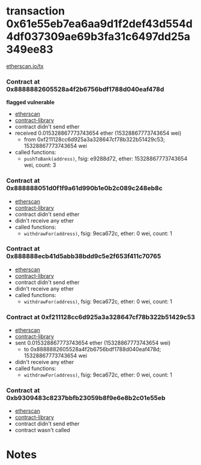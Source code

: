# transaction 0x61e55eb7ea6aa9d1f2def43d554d4df037309ae69b3fa31c6497dd25a349ee83

[etherscan.io/tx](https://etherscan.io/tx/0x61e55eb7ea6aa9d1f2def43d554d4df037309ae69b3fa31c6497dd25a349ee83)


### Contract at 0x8888882605528a4f2b6756bdf1788d040eaf478d

**flagged vulnerable**

* [etherscan](https://etherscan.io/address/0x8888882605528a4f2b6756bdf1788d040eaf478d)
* [contract-library](https://contract-library.com/contracts/Ethereum/8888882605528a4f2b6756bdf1788d040eaf478d)
* contract didn't send ether
* received 0.015328867773743654 ether (15328867773743654 wei)
    * from 0xf211128cc6d925a3a328647cf78b322b51429c53; 15328867773743654 wei
* called functions:
    * `pushToBank(address)`, fsig: e9288d72, ether: 15328867773743654 wei, count: 3


### Contract at 0x888888051d0f1f9a61d990b1e0b2c089c248eb8c

* [etherscan](https://etherscan.io/address/0x888888051d0f1f9a61d990b1e0b2c089c248eb8c)
* [contract-library](https://contract-library.com/contracts/Ethereum/888888051d0f1f9a61d990b1e0b2c089c248eb8c)
* contract didn't send ether
* didn't receive any ether
* called functions:
    * `withdrawFor(address)`, fsig: 9eca672c, ether: 0 wei, count: 1


### Contract at 0x888888ecb41d5abb38bdd9c5e2f653f411c70765

* [etherscan](https://etherscan.io/address/0x888888ecb41d5abb38bdd9c5e2f653f411c70765)
* [contract-library](https://contract-library.com/contracts/Ethereum/888888ecb41d5abb38bdd9c5e2f653f411c70765)
* contract didn't send ether
* didn't receive any ether
* called functions:
    * `withdrawFor(address)`, fsig: 9eca672c, ether: 0 wei, count: 1


### Contract at 0xf211128cc6d925a3a328647cf78b322b51429c53

* [etherscan](https://etherscan.io/address/0xf211128cc6d925a3a328647cf78b322b51429c53)
* [contract-library](https://contract-library.com/contracts/Ethereum/f211128cc6d925a3a328647cf78b322b51429c53)
* sent 0.015328867773743654 ether (15328867773743654 wei)
    * to 0x8888882605528a4f2b6756bdf1788d040eaf478d; 15328867773743654 wei
* didn't receive any ether
* called functions:
    * `withdrawFor(address)`, fsig: 9eca672c, ether: 0 wei, count: 1


### Contract at 0xb9309483c8237bbfb23059b8f9e6e8b2c01e55eb

* [etherscan](https://etherscan.io/address/0xb9309483c8237bbfb23059b8f9e6e8b2c01e55eb)
* [contract-library](https://contract-library.com/contracts/Ethereum/b9309483c8237bbfb23059b8f9e6e8b2c01e55eb)
* contract didn't send ether
* contract wasn't called

# Notes

